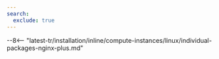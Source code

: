 ```yaml
---
search:
  exclude: true
---
```


--8<-- "latest-tr/installation/inline/compute-instances/linux/individual-packages-nginx-plus.md"
